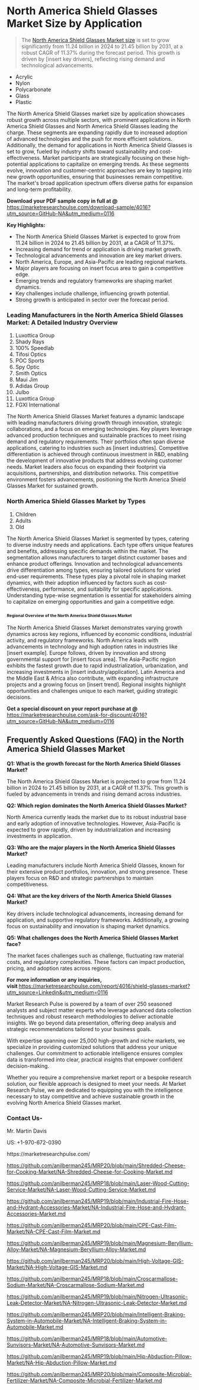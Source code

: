 <h1>North America Shield Glasses Market&nbsp;Size by Application</h1><blockquote><p>The <a href="https://marketresearchpulse.com/download-sample/4016?utm_source=GitHub-NA&amp;utm_medium=0116">North America Shield Glasses Market size</a> is set to grow significantly from 11.24 billion in 2024 to 21.45 billion by 2031, at a robust CAGR of 11.37% during the forecast period. This growth is driven by [insert key drivers], reflecting rising demand and technological advancements.</p></blockquote><ul><li>Acrylic <li> Nylon <li> Polycarbonate <li> Glass <li> Plastic</li></ul><p>The North America Shield Glasses market size by application showcases robust growth across multiple sectors, with prominent applications in North America Shield Glasses and North America Shield Glasses leading the charge. These segments are expanding rapidly due to increased adoption of advanced technologies and the push for more efficient solutions. Additionally, the demand for applications in North America Shield Glasses is set to grow, fueled by industry shifts toward sustainability and cost-effectiveness. Market participants are strategically focusing on these high-potential applications to capitalize on emerging trends. As these segments evolve, innovation and customer-centric approaches are key to tapping into new growth opportunities, ensuring that businesses remain competitive. The market's broad application spectrum offers diverse paths for expansion and long-term profitability.</p><p><strong>Download your PDF sample copy in full at @ </strong><a href="https://marketresearchpulse.com/download-sample/4016?utm_source=GitHub-NA&amp;utm_medium=0116">https://marketresearchpulse.com/download-sample/4016?utm_source=GitHub-NA&amp;utm_medium=0116</a></p><p><strong>Key Highlights: </strong></p><ul><li>The North America Shield Glasses Market is expected to grow from 11.24 billion in 2024 to 21.45 billion by 2031, at a CAGR of 11.37%.</li><li>Increasing demand for trend or application is driving market growth.</li><li>Technological advancements and innovation are key market drivers.</li><li>North America, Europe, and Asia-Pacific are leading regional markets.</li><li>Major players are focusing on insert focus area to gain a competitive edge.</li><li>Emerging trends and regulatory frameworks are shaping market dynamics.</li><li>Key challenges include challenge, influencing growth potential.</li><li>Strong growth is anticipated in sector over the forecast period.</li></ul><h3>Leading Manufacturers in the North America Shield Glasses Market: A Detailed Industry Overview</h3><ol><li>Luxottica Group</li><li>Shady Rays</li><li>100% Speedlab</li><li>Tifosi Optics</li><li>POC Sports</li><li>Spy Optic</li><li>Smith Optics</li><li>Maui Jim</li><li>Adidas Group</li><li>Julbo</li><li>Luxottica Group</li><li>FGXI International</li></ol><div class="flex max-w-full flex-col flex-grow"><div class="min-h-8 text-message flex w-full flex-col items-end gap-2 whitespace-normal break-words [.text-message+&amp;]:mt-5" dir="auto" data-message-author-role="assistant" data-message-id="fd8432e4-4910-450d-b182-61b7bfb0a01f" data-message-model-slug="gpt-4o"><div class="flex w-full flex-col gap-1 empty:hidden first:pt-[3px]"><div class="markdown prose w-full break-words dark:prose-invert light"><p>The North America Shield Glasses Market features a dynamic landscape with leading manufacturers driving growth through innovation, strategic collaborations, and a focus on emerging technologies. Key players leverage advanced production techniques and sustainable practices to meet rising demand and regulatory requirements. Their portfolios often span diverse applications, catering to industries such as [insert industries]. Competitive differentiation is achieved through continuous investment in R&amp;D, enabling the development of innovative products that address evolving customer needs. Market leaders also focus on expanding their footprint via acquisitions, partnerships, and distribution networks. This competitive environment fosters advancements, positioning the North America Shield Glasses Market for sustained growth.</p></div></div></div></div><h3>North America Shield Glasses Market by Types</h3><ol><li>Children <li> Adults <li> Old</li></ol><div class="flex max-w-full flex-col flex-grow"><div class="min-h-8 text-message flex w-full flex-col items-end gap-2 whitespace-normal break-words [.text-message+&amp;]:mt-5" dir="auto" data-message-author-role="assistant" data-message-id="084470be-0bb7-4664-bddf-5156b4f41249" data-message-model-slug="gpt-4o-mini"><div class="flex w-full flex-col gap-1 empty:hidden first:pt-[3px]"><div class="markdown prose w-full break-words dark:prose-invert light"><p>The North America Shield Glasses Market is segmented by types, catering to diverse industry needs and applications. Each type offers unique features and benefits, addressing specific demands within the market. The segmentation allows manufacturers to target distinct customer bases and enhance product offerings. Innovation and technological advancements drive differentiation among types, ensuring tailored solutions for varied end-user requirements. These types play a pivotal role in shaping market dynamics, with their adoption influenced by factors such as cost-effectiveness, performance, and suitability for specific applications. Understanding type-wise segmentation is essential for stakeholders aiming to capitalize on emerging opportunities and gain a competitive edge.</p></div></div></div></div><h3><span style="font-size: 11px;">Regional Overview of the North America Shield Glasses Market</span></h3><div class="flex max-w-full flex-col flex-grow"><div class="min-h-8 text-message flex w-full flex-col items-end gap-2 whitespace-normal break-words [.text-message+&amp;]:mt-5" dir="auto" data-message-author-role="assistant" data-message-id="e9038762-ce64-4e30-91c9-9bd413514231" data-message-model-slug="gpt-4o-mini"><div class="flex w-full flex-col gap-1 empty:hidden first:pt-[3px]"><div class="markdown prose w-full break-words dark:prose-invert light"><p>The North America Shield Glasses Market demonstrates varying growth dynamics across key regions, influenced by economic conditions, industrial activity, and regulatory frameworks. North America leads with advancements in technology and high adoption rates in industries like [insert example]. Europe follows, driven by innovation and strong governmental support for [insert focus area]. The Asia-Pacific region exhibits the fastest growth due to rapid industrialization, urbanization, and increasing investments in [insert industry/application]. Latin America and the Middle East &amp; Africa also contribute, with expanding infrastructure projects and a growing focus on [insert trend]. Regional insights highlight opportunities and challenges unique to each market, guiding strategic decisions.</p></div></div></div></div><p><strong>Get a special discount on your report purchase at @ </strong><a href="https://marketresearchpulse.com/ask-for-discount/4016?utm_source=GitHub-NA&amp;utm_medium=0116">https://marketresearchpulse.com/ask-for-discount/4016?utm_source=GitHub-NA&amp;utm_medium=0116</a></p><h2>Frequently Asked Questions (FAQ) in the North America Shield Glasses Market</h2><p><strong>Q1: What is the growth forecast for the North America Shield Glasses Market?</strong></p><p>The North America Shield Glasses Market is projected to grow from 11.24 billion in 2024 to 21.45 billion by 2031, at a CAGR of 11.37%. This growth is fueled by advancements in trends and rising demand across industries.</p><p><strong>Q2: Which region dominates the North America Shield Glasses Market?</strong></p><p>North America currently leads the market due to its robust industrial base and early adoption of innovative technologies. However, Asia-Pacific is expected to grow rapidly, driven by industrialization and increasing investments in application.</p><p><strong>Q3: Who are the major players in the North America Shield Glasses Market?</strong></p><p>Leading manufacturers include North America Shield Glasses, known for their extensive product portfolios, innovation, and strong presence. These players focus on R&amp;D and strategic partnerships to maintain competitiveness.</p><p><strong>Q4: What are the key drivers of the North America Shield Glasses Market?</strong></p><p>Key drivers include technological advancements, increasing demand for application, and supportive regulatory frameworks. Additionally, a growing focus on sustainability and innovation is shaping market dynamics.</p><p><strong>Q5: What challenges does the North America Shield Glasses Market face?</strong></p><p>The market faces challenges such as challenge, fluctuating raw material costs, and regulatory complexities. These factors can impact production, pricing, and adoption rates across regions.</p><p><strong>For more information or any inquiries, visit&nbsp;</strong><a href="https://marketresearchpulse.com/report/4016/shield-glasses-market?utm_source=Linkedin&utm_medium=0116">https://marketresearchpulse.com/report/4016/shield-glasses-market?utm_source=Linkedin&utm_medium=0116</a></p><p>Market Research Pulse is powered by a team of over 250 seasoned analysts and subject matter experts who leverage advanced data collection techniques and robust research methodologies to deliver actionable insights. We go beyond data presentation, offering deep analysis and strategic recommendations tailored to your business goals.</p><p>With expertise spanning over 25,000 high-growth and niche markets, we specialize in providing customized solutions that address your unique challenges. Our commitment to actionable intelligence ensures complex data is transformed into clear, practical insights that empower confident decision-making.</p><p>Whether you require a comprehensive market report or a bespoke research solution, our flexible approach is designed to meet your needs. At Market Research Pulse, we are dedicated to equipping you with the intelligence necessary to stay competitive and achieve sustainable growth in the evolving North America Shield Glasses market.</p><h3><strong>Contact Us-</strong></h3><p>Mr. Martin Davis</p><p>US: +1-970-672-0390</p><p>https://marketresearchpulse.com/</p><p><a href="https://github.com/anilberman245/MRP20/blob/main/Shredded-Cheese-for-Cooking-Market/NA-Shredded-Cheese-for-Cooking-Market.md">https://github.com/anilberman245/MRP20/blob/main/Shredded-Cheese-for-Cooking-Market/NA-Shredded-Cheese-for-Cooking-Market.md</a></p><p><a href="https://github.com/anilberman245/MRP18/blob/main/Laser-Wood-Cutting-Service-Market/NA-Laser-Wood-Cutting-Service-Market.md">https://github.com/anilberman245/MRP18/blob/main/Laser-Wood-Cutting-Service-Market/NA-Laser-Wood-Cutting-Service-Market.md</a></p><p><a href="https://github.com/anilberman245/MRP19/blob/main/Industrial-Fire-Hose-and-Hydrant-Accessories-Market/NA-Industrial-Fire-Hose-and-Hydrant-Accessories-Market.md">https://github.com/anilberman245/MRP19/blob/main/Industrial-Fire-Hose-and-Hydrant-Accessories-Market/NA-Industrial-Fire-Hose-and-Hydrant-Accessories-Market.md</a></p><p><a href="https://github.com/anilberman245/MRP20/blob/main/CPE-Cast-Film-Market/NA-CPE-Cast-Film-Market.md">https://github.com/anilberman245/MRP20/blob/main/CPE-Cast-Film-Market/NA-CPE-Cast-Film-Market.md</a></p><p><a href="https://github.com/anilberman245/MRP19/blob/main/Magnesium-Beryllium-Alloy-Market/NA-Magnesium-Beryllium-Alloy-Market.md">https://github.com/anilberman245/MRP19/blob/main/Magnesium-Beryllium-Alloy-Market/NA-Magnesium-Beryllium-Alloy-Market.md</a></p><p><a href="https://github.com/anilberman245/MRP20/blob/main/High-Voltage-GIS-Market/NA-High-Voltage-GIS-Market.md">https://github.com/anilberman245/MRP20/blob/main/High-Voltage-GIS-Market/NA-High-Voltage-GIS-Market.md</a></p><p><a href="https://github.com/anilberman245/MRP18/blob/main/Croscarmallose-Sodium-Market/NA-Croscarmallose-Sodium-Market.md">https://github.com/anilberman245/MRP18/blob/main/Croscarmallose-Sodium-Market/NA-Croscarmallose-Sodium-Market.md</a></p><p><a href="https://github.com/anilberman245/MRP19/blob/main/Nitrogen-Ultrasonic-Leak-Detector-Market/NA-Nitrogen-Ultrasonic-Leak-Detector-Market.md">https://github.com/anilberman245/MRP19/blob/main/Nitrogen-Ultrasonic-Leak-Detector-Market/NA-Nitrogen-Ultrasonic-Leak-Detector-Market.md</a></p><p><a href="https://github.com/anilberman245/MRP20/blob/main/Intelligent-Braking-System-in-Automobile-Market/NA-Intelligent-Braking-System-in-Automobile-Market.md">https://github.com/anilberman245/MRP20/blob/main/Intelligent-Braking-System-in-Automobile-Market/NA-Intelligent-Braking-System-in-Automobile-Market.md</a></p><p><a href="https://github.com/anilberman245/MRP18/blob/main/Automotive-Sunvisors-Market/NA-Automotive-Sunvisors-Market.md">https://github.com/anilberman245/MRP18/blob/main/Automotive-Sunvisors-Market/NA-Automotive-Sunvisors-Market.md</a></p><p><a href="https://github.com/anilberman245/MRP19/blob/main/Hip-Abduction-Pillow-Market/NA-Hip-Abduction-Pillow-Market.md">https://github.com/anilberman245/MRP19/blob/main/Hip-Abduction-Pillow-Market/NA-Hip-Abduction-Pillow-Market.md</a></p><p><a href="https://github.com/anilberman245/MRP20/blob/main/Composite-Microbial-Fertilizer-Market/NA-Composite-Microbial-Fertilizer-Market.md">https://github.com/anilberman245/MRP20/blob/main/Composite-Microbial-Fertilizer-Market/NA-Composite-Microbial-Fertilizer-Market.md</a></p>
